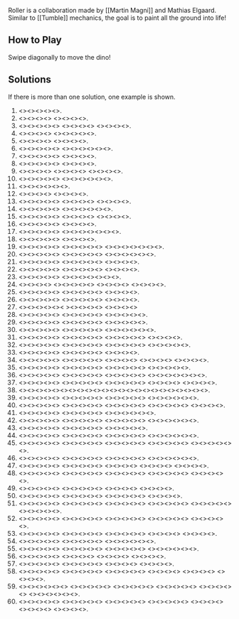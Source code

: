 Roller is a collaboration made by [[Martin Magni]] and Mathias Elgaard. Similar to [[Tumble]] mechanics, the goal is to paint all the ground into life!

## How to Play

Swipe diagonally to move the dino!

## Solutions

If there is more than one solution, one example is shown.

1. <<NW>><<NE>><<NE>><<SW>><<SE>>.
2. <<NW>><<SW>><<NE>><<NE>> <<SE>><<SW>><<SE>><<NE>>.
3. <<SE>><<NE>><<NW>><<SW>><<NW>> <<SE>><<SE>><<SE>><<SE>> <<NE>><<NE>><<NW>><<NW>>.
4. <<SW>><<SE>><<NW>><<NE>> <<SE>><<SW>><<NE>><<NE>><<NW>>.
5. <<NW>><<NE>><<NE>><<SE>> <<SW>><<SE>><<SW>><<NW>>.
6. <<NE>><<SE>><<SE>><<NE>><<NW>> <<SW>><<NW>><<SW>><<SW>><<SE>><<NE>>.
7. <<SE>><<NE>><<NW>><<NW>><<SW>> <<SW>><<SE>><<SW>><<NW>>.
8. <<SW>><<SW>><<SE>><<SW>><<NE>> <<NE>><<NW>><<NE>><<SE>>.
9. <<NE>><<NW>><<NW>><<NW>> <<SW>><<SE>><<SW>><<NE>> <<NE>><<SE>><<SW>><<SE>>.
10. <<SE>><<NE>><<NE>><<SW>><<SW>> <<SW>><<NE>><<NW>><<SW>><<NW>><<NE>>.
11. <<SW>><<SE>><<NE>><<SE>><<NE>><<NW>>.
12. <<NW>><<SW>><<NE>><<NW>> <<SW>><<SW>><<NE>><<SE>>.
13. <<NE>><<NW>><<SE>><<SE>><<SE>> <<NW>><<SW>><<SE>><<NE>> <<SW>><<NW>><<NW>><<SW>>.
14. <<SE>><<SE>><<SW>><<NW>><<NW>> <<NE>><<NW>><<SW>><<NW>><<SW>><<SE>>.
15. <<SE>><<SW>><<NE>><<NE>><<NW>> <<SW>><<NW>><<NE>><<SE>> <<SE>><<SE>><<NE>><<NE>>.
16. <<SE>><<SW>><<SW>><<NW>><<SW>> <<NE>><<NE>><<NW>><<NW>>.
17. <<SE>><<SW>><<SE>><<NE>><<SE>> <<SW>><<NW>><<NW>><<NW>><<NE>><<NE>><<SE>>.
18. <<NW>><<NE>><<NE>><<SE>><<SW>> <<SE>><<SE>><<SW>><<NW>>.
19. <<NE>><<NE>><<SW>><<NW>><<NE>> <<SW>><<SW>><<SE>><<SW>><<NW>> <<SE>><<SE>><<NE>><<NE>><<SW>><<SE>><<NE>>.
20. <<NW>><<NW>><<SW>><<SE>><<SW>> <<SE>><<NE>><<SW>><<NW>><<NW>> <<NE>><<NE>><<NE>><<NE>><<SE>><<SE>>.
21. <<NW>><<NE>><<SW>><<SW>><<NE>> <<NW>><<SW>><<SW>><<SE>><<SE>> <<NE>><<NW>><<SW>><<SE>>.
22. <<SE>><<SE>><<SW>><<SW>><<NW>> <<SW>><<NW>><<SE>><<NE>><<NW>> <<SE>><<NE>><<NE>><<NW>>.
23. <<SE>><<NE>><<NW>><<SW>><<NW>> <<NE>><<SW>><<SW>><<SE>><<SW>><<SE>><<NE>>.
24. <<SE>><<NE>><<NW>><<SW>> <<SE>><<SE>><<NW>><<SW>><<NW>> <<NE>><<SE>><<NE>><<NE>> <<NW>><<SW>><<NW>><<SW>>.
25. <<SW>><<NW>><<SE>><<SE>><<NE>> <<NW>><<SW>><<NW>><<NE>><<NW>> <<SE>><<SW>><<SW>><<NW>>.
26. <<SE>><<NW>><<SW>><<SW>><<SE>> <<NW>><<NE>><<SE>><<SW>><<NW>> <<SE>><<NE>><<NE>><<NW>>.
27. <<NE>><<NW>><<NW>><<SW>><<NE>>< <SE>><<SW>><<SE>><<NE>><<SW>> <<SE>><<NE>><<NE>><<NW>>
28. <<SE>><<SW>><<SE>><<NE>><<NE>> <<NW>><<NW>><<SW>><<SE>><<SW>> <<NW>><<NE>><<NE>><<NE>><<NE>>.
29. <<NE>><<SE>><<NE>><<NW>><<NW>> <<SW>><<SW>><<SE>><<SW>><<NW>> <<NE>><<SE>><<SE>><<SE>><<SE>>.
30. <<NW>><<NE>><<SE>><<SW>><<SW>> <<SW>><<NW>><<NW>><<NE>><<NE>> <<SE>><<NE>><<SE>><<SW>><<NE>><<SE>>.
31. <<NE>><<NW>><<NE>><<SW>><<SE>> <<NE>><<SW>><<SW>><<NW>><<SW>> <<SE>><<NE>><<NE>><<NW>><<SE>> <<SW>><<NW>><<NE>><<SE>>.
32. <<SE>><<SW>><<SE>><<NE>><<SW>> <<NW>><<NE>><<SE>><<SW>><<NW>> <<NW>><<SE>><<NE>><<NW>><<SW>> <<NE>><<NW>><<SW>><<SW>><<SE>>.
33. <<NE>><<SW>><<SE>><<NE>><<NW>> <<SW>><<SE>><<SW>><<NW>><<NE>> <<SE>><<NE>><<SE>><<NE>>.
34. <<NE>><<NW>><<SW>><<NW>><<NW>> <<NE>><<SW>><<SE>><<SE>><<SW>> <<NW>><<NE>><<NW>><<NE>> <<SW>><<SE>><<SE>><<SW>> <<NE>><<NE>><<NE>><<NW>>.
35. <<SE>><<SW>><<NE>><<NE>><<NW>> <<SW>><<SW>><<SW>><<NE>><<NE>> <<SE>><<NE>><<NW>><<NW>><<SE>> <<SW>><<SW>><<NW>><<SW>><<SW>>.
36. <<SW>><<NE>><<SE>><<NE>><<NW>> <<SW>><<SE>><<SE>><<SW>><<SW>> <<NW>><<SE>><<NE>><<NE>><<NE>> <<NW>><<SW>><<SW>><<SE>><<SW>><<SW>><<NW>>.
37. <<NE>><<NE>><<SE>><<SW>><<NW>> <<NE>><<SE>><<SW>><<NW>><<NE>> <<NE>><<SE>><<SW>><<SE>><<SW>> <<NE>><<SE>><<NW>><<NW>> <<NW>><<SW>><<SW>><<NW>>.
38. <<NE>><<SE>><<SW>><<NW>><<NE>><<NW>><<NW>><<NE>><<SW>><<SE>><<SE>><<SW>><<SE>><<NE>><<NW>><<NW>><<SW>><<SE>><<NE>><<NW>><<NW>><<NW>><<NE>>.
39. <<SE>><<NE>><<NW>><<SW>><<NW>> <<SW>><<SE>><<NW>><<NE>><<SE>> <<NE>><<SE>><<SW>><<NW>><<NW>> <<SW>><<SE>><<NE>><<SE>><<SE>><<SW>>.
40. <<SW>><<SW>><<NW>><<SE>><<NE>> <<NE>><<NE>><<NW>><<NW>><<SW>> <<NW>><<SW>><<SE>><<NE>><<NE>> <<SE>><<SW>><<NW>><<SW>><<SW>> <<NE>><<NW>><<NW>><<SW>>.
41. <<SE>><<SW>><<NW>><<NE>><<SE>> <<NE>><<SW>><<SW>><<NW>><<SW>> <<SE>><<NE>><<NE>><<NW>><<NW>><<SW>>.
42. <<SE>><<NE>><<NE>><<SW>><<NW>> <<SW>><<SW>><<NW>><<NW>><<SE>> <<SE>><<NE>><<NE>><<NW>><<NE>> <<NW>><<SW>><<SE>><<SE>><<NW>><<SW>>.
43. <<NE>><<NW>><<SW>><<NW>><<SW>> <<NW>><<NE>><<SE>><<NE>><<SE>> <<SE>><<SW>><<NW>><<NE>><<SE>>.
44. <<SW>><<NW>><<NW>><<NE>><<NE>> <<NW>><<NE>><<SW>><<SE>><<SW>> <<SE>><<SW>><<NW>><<NE>><<NE>> <<NE>><<SW>><<SW>><<NW>><<NE>><<SE>>.
45. <<NW>><<NE>><<SE>><<SW>><<SW>> <<SE>><<NW>><<NE>><<NE>><<NW>> <<SW>><<SE>><<NE>><<NW>><<NW>> <<SE>><<SW>><<SE>><<NE>><<SW>> <<SE>><<SE>><<NE>><<SW>><<SW>><<NW>>.
46. <<NW>><<NE>><<SE>><<SW>><<SE>> <<SE>><<NE>><<SW>><<NW>><<NW>> <<NE>><<NW>><<SW>><<SE>><<SE>> <<SW>><<NW>><<NE>><<NW>><<NW>><<SW>>.
47. <<SE>><<SE>><<SE>><<NW>><<SW>> <<NW>><<NE>><<SE>><<SW>><<SW>> <<SE>><<NW>><<NW>><<SW>> <<NE>><<NE>><<SE>><<SW>> <<NW>><<NW>><<NE>><<NE>>.
48. <<SE>><<NE>><<SE>><<NW>><<NW>> <<NE>><<NW>><<NW>><<SW>><<NE>> <<SE>><<SE>><<SW>><<SE>><<SW>> <<NW>><<NE>><<NE>><<NW>><<SW>> <<SE>><<SW>><<SE>><<SE>><<NE>>.
49. <<NE>><<NW>><<SE>><<SW>><<NW>> <<SW>><<SW>><<SE>><<NE>><<NE>> <<SE>><<NW>><<SW>><<NW>> <<SW>><<SE>><<NE>><<SE>>.
50. <<SW>><<SE>><<NE>><<SE>><<NE>> <<SW>><<NW>><<NW>><<SW>><<SW>> <<SE>><<SE>><<NW>><<SW>><<NW>> <<NE>><<NE>><<NW>><<NE>>.
51. <<NW>><<NE>><<NW>><<SW>><<SE>> <<SW>><<SW>><<NW>><<NW>><<NE>> <<SW>><<SE>><<SE>><<NE>><<NE>> <<NE>><<SE>><<SW>><<NW>><<SW>> <<SW>><<NW>><<SW>><<SE>><<NE>> <<SE>><<SE>><<NW>><<NE>><<NW>>.
52. <<SW>><<SE>><<SW>><<SE>><<NE>> <<NW>><<SW>><<SE>><<NE>><<NW>> <<NE>><<NW>><<SE>><<SW>><<SE>> <<SW>><<NW>><<NE>><<NE>><<NW>> <<SW>><<SE>><<SW>><<SW>><<NW>>.
53. <<SW>><<NW>><<SW>><<SE>><<SW>> <<SE>><<NE>><<SW>><<NW>><<NE>> <<NW>><<NE>><<SE>><<SW>><<SE>> <<SW>><<NW>><<NE>><<NW>> <<NE>><<SE>><<NE>><<SE>>.
54. <<NE>><<NW>><<SW>><<SE>><<NW>> <<NE>><<SE>><<SE>><<NW>><<NE>> <<NE>><<NW>><<SE>><<SE>><<SE>><<SW>>.
55. <<SW>><<SE>><<NE>><<SW>><<NW>> <<NW>><<NE>><<NW>><<NE>><<NW>> <<SE>><<SE>><<SW>><<NW>><<SE>> <<SW>><<SW>><<SW>><<NE>><<NW>><<SW>>.
56. <<NE>><<SW>><<SE>><<NE>><<SE>> <<SW>><<NW>><<SE>><<NE>> <<NW>><<SW>><<SE>><<NE>> <<SE>><<NE>><<NW>><<NW>>.
57. <<SW>><<SW>><<NW>><<NE>><<NW>> <<SE>><<SE>><<NE>><<NW>><<NW>> <<SE>><<NE>><<NW>><<NE>> <<NE>><<SE>><<SE>><<SW>>.
58. <<NE>><<SW>><<NW>><<NW>><<NE>> <<NW>><<NE>><<SE>><<SE>><<SE>> <<NW>><<NW>><<NW>><<SW>><<SE>> <<NE>><<NW>><<SW>><<SE>> <<NE>><<NW>><<SW>><<SW>> <<SW>><<NE>><<SE>><<SW>>.
59. <<SE>><<NE>><<SE>><<NW>><<SW>><<NW>> <<NW>><<SE>><<SW>><<NW>><<NE>> <<SE>><<SE>><<SW>><<SE>><<SW>> <<NE>><<NW>><<NE>><<NW>><<NW>> <<SW>><<SW>><<SE>><<SW>><<NE>> <<NE>><<NW>><<NE>><<SE>><<SW>><<NW>>.
60. <<NW>><<NE>><<SE>><<SW>><<SW>> <<NW>><<NE>><<SE>><<NE>><<SE>> <<NE>><<SW>><<NW>><<NW>><<SW>> <<NW>><<NE>><<SE>><<NE>><<NE>> <<NW>><<NW>><<NW>><<SE>> <<SW>><<NW>><<NE>><<SE>> <<SW>><<NE>><<SE>><<SE>>.